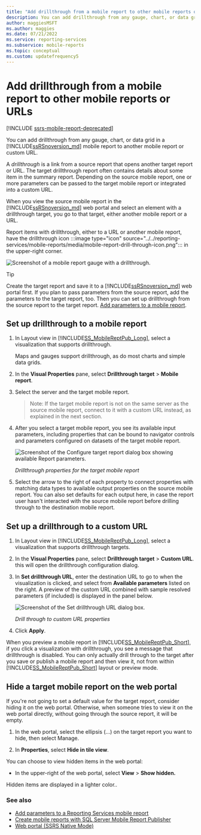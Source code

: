 ```yaml
---
title: "Add drillthrough from a mobile report to other mobile reports or URLs"
description: You can add drillthrough from any gauge, chart, or data grid in a Reporting Services mobile report to another mobile report or custom URL.
author: maggiesMSFT
ms.author: maggies
ms.date: 07/21/2022
ms.service: reporting-services
ms.subservice: mobile-reports
ms.topic: conceptual
ms.custom: updatefrequency5
---
```

# Add drillthrough from a mobile report to other mobile reports or URLs

[!INCLUDE [ssrs-mobile-report-deprecated](../../includes/ssrs-mobile-report-deprecated.md)]

You can add drillthrough from any gauge, chart, or data grid in a [!INCLUDE[ssRSnoversion_md](../../includes/ssrsnoversion-md.md)] mobile report to another mobile report or custom URL. 

A *drillthrough*  is a link from a source report that opens another target report or URL. The target drillthrough report often contains details about some item in the summary report. Depending on the source mobile report, one or more parameters can be passed to the target mobile report or integrated into a custom URL.  
  
When you view the source mobile report in the [!INCLUDE[ssRSnoversion_md](../../includes/ssrsnoversion-md.md)] web portal and select an element with a drillthrough target, you go to that target, either another mobile report or a URL.  

Report items with drillthrough, either to a URL or another mobile report, have the drillthrough icon :::image type="icon" source="../../reporting-services/mobile-reports/media/mobile-report-drill-through-icon.png"::: in the upper-right corner.

![Screenshot of a mobile report gauge with a drillthrough.](../../reporting-services/mobile-reports/media/mobile-report-gauge-drill-through.png)

> [!TIP]  
> Create the target report and save it to a [!INCLUDE[ssRSnoversion_md](../../includes/ssrsnoversion-md.md)] web portal first. If you plan to pass parameters from the source report, add the parameters to the target report, too. Then you can set up drillthrough from the source report to the target report. [Add parameters to a mobile report](../../reporting-services/mobile-reports/add-parameters-to-a-mobile-report-reporting-services.md).
 
## Set up drillthrough to a mobile report  

1. In Layout view in [!INCLUDE[SS_MobileReptPub_Long](../../includes/ss-mobilereptpub-long.md)], select a visualization that supports drillthrough.   

   Maps and gauges support drillthrough, as do most charts and simple data grids.
   
2. In the **Visual Properties** pane, select **Drillthrough target** > **Mobile report**.  
3. Select the server and the target mobile report.  

   >Note: If the target mobile report is not on the same server as the source mobile report, connect to it with a custom URL instead, as explained in the next section.  
 
4. After you select a target mobile report, you see its available input parameters, including properties that can be bound to navigator controls and parameters configured on datasets of the target mobile report.  

   ![Screenshot of the Configure target report dialog box showing available Report parameters.](../../reporting-services/mobile-reports/media/mobile-report-drillthrough-target.PNG)
   
   *Drillthrough properties for the target mobile report*  
  
5. Select the arrow to the right of each property to connect properties with matching data types to available output properties on the source mobile report. You can also set defaults for each output here, in case the report user hasn't interacted with the source mobile report before drilling through to the destination mobile report.  
  
## Set up a drillthrough to a custom URL  
  
1. In Layout view in [!INCLUDE[SS_MobileReptPub_Long](../../includes/ss-mobilereptpub-long.md)], select a visualization that supports drillthrough targets.    
2. In the **Visual Properties** pane, select **Drillthrough target** > **Custom URL**.  this will open the drillthrough configuration dialog.  
  
3. In **Set drillthrough URL**, enter the destination URL to go to when the visualization is clicked, and select from **Available parameters** listed on the right. A preview of the custom URL combined with sample resolved parameters (if included) is displayed in the panel below.  
  
   ![Screenshot of the Set drillthrough URL dialog box.](../../reporting-services/mobile-reports/media/mobile-report-drillthrough-url.PNG)
  
   *Drill through to custom URL properties*  
  
4. Click **Apply**.  

  
When you preview a mobile report in [!INCLUDE[SS_MobileReptPub_Short](../../includes/ss-mobilereptpub-short.md)], if you click a visualization with drillthrough, you see a message that drillthrough is disabled. You can only actually drill through to the target after you save or publish a mobile report and then view it, not from within [!INCLUDE[SS_MobileReptPub_Short](../../includes/ss-mobilereptpub-short.md)] layout or preview mode.  

## Hide a target mobile report on the web portal
If you're not going to set a default value for the target report, consider hiding it on the web portal. Otherwise, when someone tries to view it on the web portal directly, without going through the source report, it will be empty.

1. In the web portal, select the ellipsis (...) on the target report you want to hide, then select Manage.

2. In **Properties**, select **Hide in tile view**.

You can choose to view hidden items in the web portal: 

* In the upper-right of the web portal, select **View** > **Show hidden.** 

Hidden items are displayed in a lighter color..
    
### See also  
 
* [Add parameters to a Reporting Services mobile report](../../reporting-services/mobile-reports/add-parameters-to-a-mobile-report-reporting-services.md)
* [Create mobile reports with SQL Server Mobile Report Publisher](../../reporting-services/mobile-reports/create-mobile-reports-with-sql-server-mobile-report-publisher.md) 
* [Web portal (SSRS Native Mode)](../../reporting-services/web-portal-ssrs-native-mode.md)

